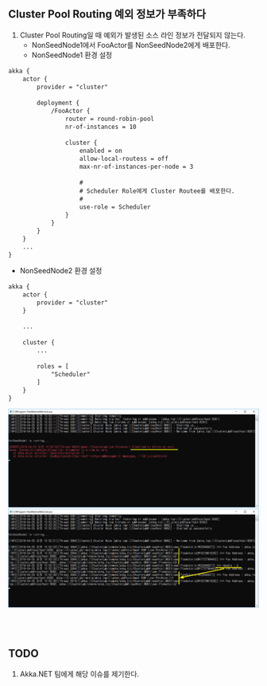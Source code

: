 ## Cluster Pool Routing 예외 정보가 부족하다
1. Cluster Pool Routing일 때 예외가 발생된 소스 라인 정보가 전달되지 않는다.
   - NonSeedNode1에서 FooActor를 NonSeedNode2에게 배포한다.
   - NonSeedNode1 환경 설정
```
akka {
	actor {
		provider = "cluster"

		deployment {
			/FooActor {
				router = round-robin-pool
				nr-of-instances = 10

				cluster {
					enabled = on
					allow-local-routess = off
					max-nr-of-instances-per-node = 3
					
					#
					# Scheduler Role에게 Cluster Routee를 배포한다.
					#
					use-role = Scheduler
				}
			}
		}
	}
	...
}
```
   - NonSeedNode2 환경 설정
```
akka {
	actor {
		provider = "cluster"
	}

    ...

	cluster {
		...

		roles = [
			"Scheduler"
		]
	}
}
```

![](./Images/NonSeedNode1.png)
![](./Images/NonSeedNode2.png)

<br/>
<br/>

## TODO
1. Akka.NET 팀에게 해당 이슈를 제기한다.
